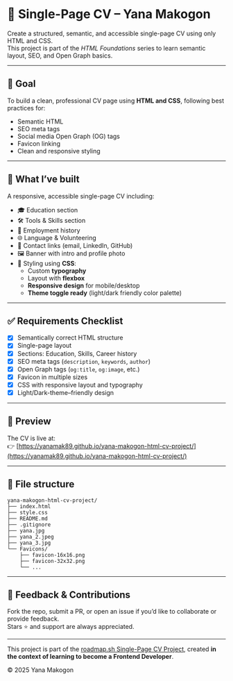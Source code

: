 # 🧾 Single-Page CV – Yana Makogon

Create a structured, semantic, and accessible single-page CV using only HTML and CSS.  
This project is part of the *HTML Foundations* series to learn semantic layout, SEO, and Open Graph basics.

---

## 🎯 Goal

To build a clean, professional CV page using **HTML and CSS**, following best practices for:

- Semantic HTML
- SEO meta tags
- Social media Open Graph (OG) tags
- Favicon linking
- Clean and responsive styling

---

## 🧠 What I’ve built

A responsive, accessible single-page CV including:

- 🎓 Education section  
- 🛠 Tools & Skills section  
- 💼 Employment history  
- 🌐 Language & Volunteering  
- 🔗 Contact links (email, LinkedIn, GitHub)  
- 🖼 Banner with intro and profile photo  
- 🎨 Styling using **CSS**:
  - Custom **typography**
  - Layout with **flexbox**
  - **Responsive design** for mobile/desktop
  - **Theme toggle ready** (light/dark friendly color palette)

---

## ✅ Requirements Checklist

- [x] Semantically correct HTML structure  
- [x] Single-page layout  
- [x] Sections: Education, Skills, Career history  
- [x] SEO meta tags (`description`, `keywords`, `author`)  
- [x] Open Graph tags (`og:title`, `og:image`, etc.)  
- [x] Favicon in multiple sizes  
- [x] CSS with responsive layout and typography  
- [x] Light/Dark-theme–friendly design  

---

## 📸 Preview

The CV is live at:  
👉 [https://yanamak89.github.io/yana-makogon-html-cv-project/](https://yanamak89.github.io/yana-makogon-html-cv-project/)

---

## 📁 File structure

```
yana-makogon-html-cv-project/
├── index.html
├── style.css
├── README.md
├── .gitignore
├── yana.jpg
├── yana_2.jpeg
├── yana_3.jpg
└── Favicons/
    ├── favicon-16x16.png
    ├── favicon-32x32.png
    └── ...
```

---


## 🙌 Feedback & Contributions

Fork the repo, submit a PR, or open an issue if you’d like to collaborate or provide feedback.  
Stars ⭐ and support are always appreciated.

---
This project is part of the [roadmap.sh Single-Page CV Project](https://roadmap.sh/projects/single-page-cv), created **in the context of learning to become a Frontend Developer**.

© 2025 Yana Makogon

